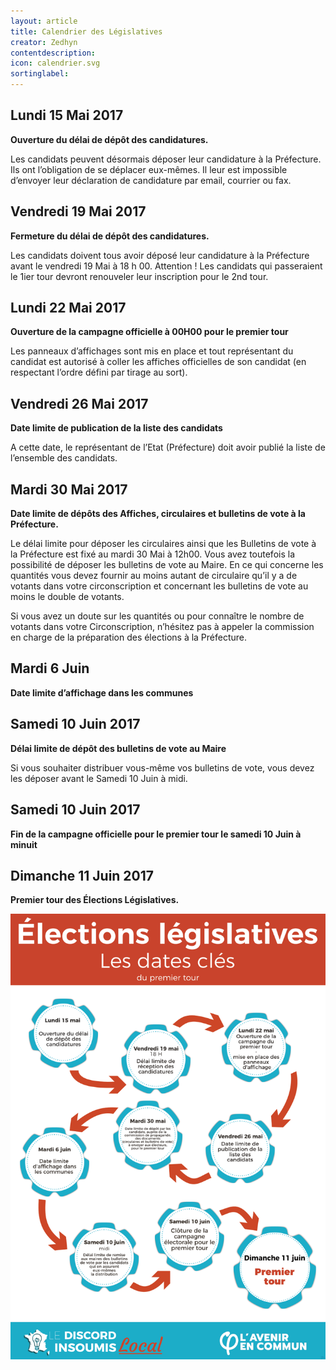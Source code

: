```yaml
---
layout: article
title: Calendrier des Législatives
creator: Zedhyn
contentdescription:
icon: calendrier.svg
sortinglabel:
---
```


## Lundi 15 Mai 2017
**Ouverture du délai de dépôt des candidatures.**

Les candidats peuvent désormais déposer leur candidature à la Préfecture. Ils ont l’obligation de se déplacer eux-mêmes. Il leur est impossible d’envoyer leur déclaration de candidature par email, courrier ou fax.

## Vendredi 19 Mai 2017
**Fermeture du délai de dépôt des candidatures.**

Les candidats doivent tous avoir déposé leur candidature à la Préfecture avant le vendredi 19 Mai à 18 h 00. Attention ! Les candidats qui passeraient le 1ier tour devront renouveler leur inscription pour le 2nd tour.

## Lundi 22 Mai 2017
**Ouverture de la campagne officielle à 00H00 pour le premier tour**

Les panneaux d’affichages sont mis en place et tout représentant du candidat est autorisé à coller les affiches officielles de son candidat (en respectant l’ordre défini par tirage au sort).

## Vendredi 26 Mai 2017
**Date limite de publication de la liste des candidats**

A cette date, le représentant de l’Etat (Préfecture) doit avoir publié la liste de l’ensemble des candidats.

## Mardi 30 Mai 2017
**Date limite de dépôts des Affiches, circulaires et bulletins de vote à la Préfecture.**

Le délai limite pour déposer les circulaires ainsi que les Bulletins de vote à la Préfecture est fixé au mardi 30 Mai à 12h00. Vous avez toutefois la possibilité de déposer les bulletins de vote au Maire. En ce qui concerne les quantités vous devez fournir au moins autant de circulaire qu’il y a de votants dans votre circonscription et concernant les bulletins de vote au moins le double de votants.

Si vous avez un doute sur les quantités ou pour connaître le nombre de votants dans votre Circonscription, n’hésitez pas à appeler la commission en charge de la préparation des élections à la Préfecture.

## Mardi 6 Juin
**Date limite d’affichage dans les communes**

## Samedi 10 Juin 2017
**Délai limite de dépôt des bulletins de vote au Maire**

Si vous souhaiter distribuer vous-même vos bulletins de vote, vous devez les déposer avant le Samedi 10 Juin à midi.

## Samedi 10 Juin 2017
**Fin de la campagne officielle pour le premier tour le samedi 10 Juin à minuit**

## Dimanche 11 Juin 2017
**Premier tour des Élections Législatives.**

![Dates clef pour les législatives](/assets/images/screenshots/dates-legislatives.png)
